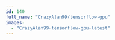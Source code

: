 ```yaml
---
id: 140
full_name: "CrazyAlan99/tensorflow-gpu"
images: 
  - "CrazyAlan99-tensorflow-gpu-latest"
---
```

